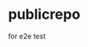# publicrepo
for e2e test

















































































































































































































































































































































































































































































































































































































































































































































































































































































































































































































































































































































































































































































































































































































































































































































































































































































































































































































































































































































































































































































































































































































































































































































































































































































































































































































































































































































































































































































































































































































































































































































































































































































































































































































































































































































































































































































































































































































































































































































































































































































































































































































































































































































































































































































































































































































































































































































